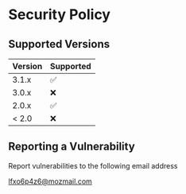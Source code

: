 # Security Policy

## Supported Versions

| Version | Supported          |
| ------- | ------------------ |
| 3.1.x   | :white_check_mark: |
| 3.0.x   | :x:                |
| 2.0.x   | :white_check_mark: |
| < 2.0   | :x:                |

## Reporting a Vulnerability

Report vulnerabilities to the following email address

lfxo6p4z6@mozmail.com
